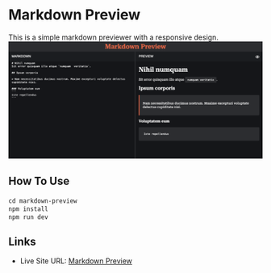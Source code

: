 # Markdown Preview
This is a simple markdown previewer with a responsive design.
![](./public/screenshot.png)

## How To Use
```
cd markdown-preview
npm install
npm run dev
```

## Links
- Live Site URL: [Markdown Preview](https://tomwf-markdown.vercel.app/)
